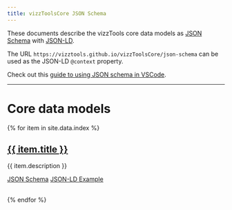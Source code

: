 ```yaml
---
title: vizzToolsCore JSON Schema
---
```


These documents describe the vizzTools core data models as [JSON Schema](https://json-schema.org/understanding-json-schema/) with [JSON-LD](https://json-ld.org/).

The URL `https://vizztools.github.io/vizzToolsCore/json-schema` can be used as the JSON-LD `@context` property.

Check out this [guide to using JSON schema in VSCode](https://omkarmore.wordpress.com/2017/04/07/json-schema/).

---

# Core data models

{% for item in site.data.index %}
<h2><a href="json-schema/{{ item.title }}.html">{{ item.title }}</a></h2>

{{ item.description }}

<span class="badge.value-type"><a href="json-schema/{{ item.title }}.schema.json">JSON Schema</a></span>
<span class="badge.value-type"><a href="json-schema/{{ item.title }}.jsonld">JSON-LD Example</a></span>

<br/>
{% endfor %}

